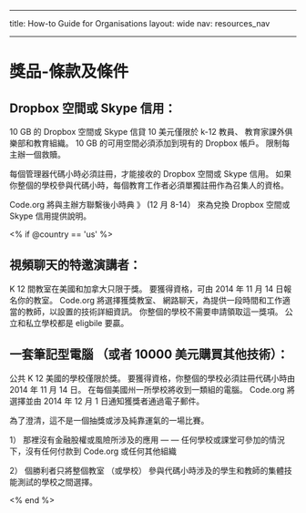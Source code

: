 * * *

title: How-to Guide for Organisations layout: wide nav: resources_nav

* * *

# 獎品-條款及條件

## Dropbox 空間或 Skype 信用：

10 GB 的 Dropbox 空間或 Skype 信貸 10 美元僅限於 k-12 教員、 教育家課外俱樂部和教育組織。 10 GB 的可用空間必須添加到現有的 Dropbox 帳戶。 限制每主辦一個救贖。

每個管理器代碼小時必須註冊，才能接收的 Dropbox 空間或 Skype 信用。 如果你整個的學校參與代碼小時，每個教育工作者必須單獨註冊作為召集人的資格。

Code.org 將與主辦方聯繫後小時典 》 (12 月 8-14） 來為兌換 Dropbox 空間或 Skype 信用提供說明。

<% if @country == 'us' %>

## 視頻聊天的特邀演講者：

K 12 間教室在美國和加拿大只限于獎。 要獲得資格，可由 2014 年 11 月 14 日報名你的教室。 Code.org 將選擇獲獎教室、 網路聊天，為提供一段時間和工作適當的教師，以設置的技術詳細資訊。 你整個的學校不需要申請領取這一獎項。 公立和私立學校都是 eligbile 要贏。

## 一套筆記型電腦 （或者 10000 美元購買其他技術）：

公共 K 12 美國的學校僅限於獎。 要獲得資格，你整個的學校必須註冊代碼小時由 2014 年 11 月 14 日。 在每個美國州一所學校將收到一類組的電腦。 Code.org 將選擇並由 2014 年 12 月 1 日通知獲獎者通過電子郵件。

為了澄清，這不是一個抽獎或涉及純靠運氣的一場比賽。

1） 那裡沒有金融股權或風險所涉及的應用 — — 任何學校或課堂可參加的情況下，沒有任何付款到 Code.org 或任何其他組織

2） 個勝利者只將整個教室 （或學校） 參與代碼小時涉及的學生和教師的集體技能測試的學校之間選擇。

<% end %>